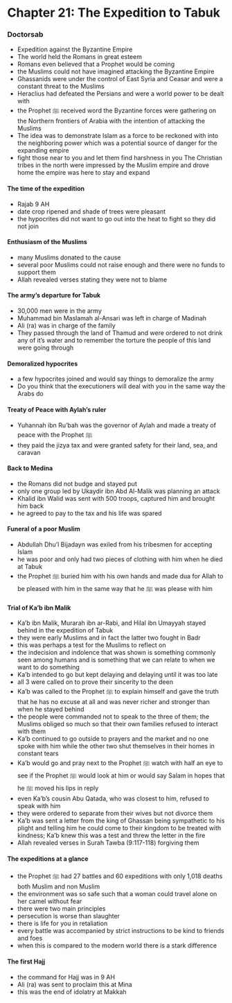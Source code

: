 # Chapter 21: The Expedition to Tabuk
### Doctorsab

- Expedition against the Byzantine Empire
- The world held the Romans in great esteem
- Romans even believed that a Prophet would be coming
- the Muslims could not have imagined attacking the Byzantine Empire
- Ghassanids were under the control of East Syria and Ceasar and were a constant threat to the Muslims
- Heraclius had defeated the Persians and were a world power to be dealt with
- the Prophet ﷺ received word the Byzantine forces were gathering on the Northern frontiers of Arabia with the intention of attacking the Muslims
- The idea was to demonstrate Islam as a force to be reckoned with into the neighboring power which was a potential source of danger for the expanding empire
- fight those near to you and let them find harshness in you
The Christian tribes in the north were impressed by the Muslim empire and drove home the empire was here to stay and expand

#### The time of the expedition
- Rajab 9 AH
- date crop ripened and shade of trees were pleasant
- the hypocrites did not want to go out into the heat to fight so they did not join

#### Enthusiasm of the Muslims
- many Muslims donated to the cause
- several poor Muslims could not raise enough and there were no funds to support them
- Allah revealed verses stating they were not to blame

#### The army’s departure for Tabuk
- 30,000 men were in the army
- Muhammad bin Maslamah al-Ansari was left in charge of Madinah
- Ali (ra) was in charge of the family
- They passed through the land of Thamud and were ordered to not drink any of it’s water and to remember the torture the people of this land were going through

#### Demoralized hypocrites
- a few hypocrites joined and would say things to demoralize the army
- Do you think that the executioners will deal with you in the same way the Arabs do

#### Treaty of Peace with Aylah’s ruler
- Yuhannah ibn Ru’bah was the governor of Aylah and made a treaty of peace with the Prophet ﷺ
- they paid the jizya tax and were granted safety for their land, sea, and caravan

#### Back to Medina
- the Romans did not budge and stayed put
- only one group led by Ukaydir ibn Abd Al-Malik was planning an attack
- Khalid ibn Walid was sent with 500 troops, captured him and brought him back
- he agreed to pay to the tax and his life was spared

#### Funeral of a poor Muslim
- Abdullah Dhu’l Bijadayn was exiled from his tribesmen for accepting Islam
- he was poor and only had two pieces of clothing with him when he died at Tabuk
- the Prophet ﷺ buried him with his own hands and made dua for Allah to be pleased with him in the same way that he ﷺ was please with him

#### Trial of Ka’b ibn Malik
- Ka’b ibn Malik, Murarah ibn ar-Rabi, and Hilal ibn Umayyah stayed behind in the expedition of Tabuk
- they were early Muslims and in fact the latter two fought in Badr
- this was perhaps a test for the Muslims to reflect on
- the indecision and indolence that was shown is something commonly seen among humans and is something that we can relate to when we want to do something
- Ka’b intended to go but kept delaying and delaying until it was too late
- all 3 were called on to prove their sincerity to the deen
- Ka’b was called to the Prophet ﷺ to explain himself and gave the truth that he has no excuse at all and was never richer and stronger than when he stayed behind
- the people were commanded not to speak to the three of them; the Muslims obliged so much so that their own families refused to interact with them
- Ka’b continued to go outside to prayers and the market and no one spoke with him while the other two shut themselves in their homes in constant tears
- Ka’b would go and pray next to the Prophet ﷺ watch with half an eye to see if the Prophet ﷺ would look at him or would say Salam in hopes that he ﷺ moved his lips in reply
- even Ka’b’s cousin Abu Qatada, who was closest to him, refused to speak with him
- they were ordered to separate from their wives but not divorce them
- Ka’b was sent a letter from the king of Ghassan being sympathetic to his plight and telling him he could come to their kingdom to be treated with kindness; Ka’b knew this was a test and threw the letter in the fire
- Allah revealed verses in Surah Tawba (9:117-118) forgiving them

#### The expeditions at a glance
- the Prophet ﷺ had 27 battles and 60 expeditions with only 1,018 deaths both Muslim and non Muslim
- the environment was so safe such that a woman could travel alone on her camel without fear
- there were two main principles
- persecution is worse than slaughter
- there is life for you in retaliation
- every battle was accompanied by strict instructions to be kind to friends and foes
- when this is compared to the modern world there is a stark difference

#### The first Hajj
- the command for Hajj was in 9 AH
- Ali (ra) was sent to proclaim this at Mina
- this was the end of idolatry at Makkah
